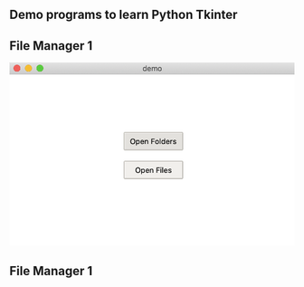 ## Demo programs to learn Python Tkinter

## File Manager 1

![](examples/filemanager_1/demo.png)

## File Manager 1
